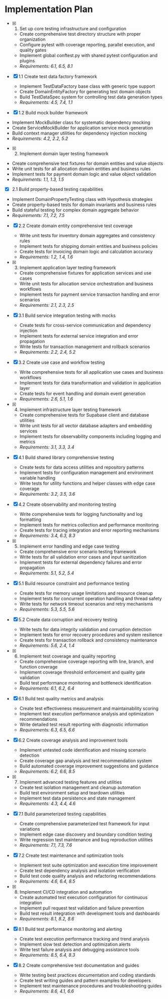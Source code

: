 
# Implementation Plan

- [x] 1. Set up core testing infrastructure and configuration
  - Create comprehensive test directory structure with proper organization
  - Configure pytest with coverage reporting, parallel execution, and quality gates
  - Implement global conftest.py with shared pytest configuration and plugins
  - _Requirements: 6.1, 6.5, 8.1_

- [x] 1.1 Create test data factory framework
  - Implement TestDataFactory base class with generic type support
  - Create DomainEntityFactory for generating test domain objects
  - Build TestDataSpec system for controlling test data generation types
  - _Requirements: 4.5, 7.4, 1.1_

 - [x] 1.2 Build mock builder framework
  - Implement MockBuilder class for systematic dependency mocking
  - Create ServiceMockBuilder for application service mock generation
  - Build context manager utilities for dependency injection mocking
  - _Requirements: 4.2, 2.2, 5.2_

 - [x] 2. Implement domain layer testing framework
  - Create comprehensive test fixtures for domain entities and value objects
  - Write unit tests for all allocation domain entities and business rules
  - Implement tests for payment domain logic and value object validation
  - _Requirements: 1.1, 1.3, 1.5_

 - [x] 2.1 Build property-based testing capabilities
  - Implement DomainPropertyTesting class with Hypothesis strategies
  - Create property-based tests for domain invariants and business rules
  - Build stateful testing for complex domain aggregate behavior
  - _Requirements: 7.1, 7.2, 7.5_

- [x] 2.2 Create domain entity comprehensive test coverage
  - Write unit tests for inventory domain aggregates and consistency rules
  - Implement tests for shipping domain entities and business policies
  - Create tests for invoicing domain logic and calculation accuracy
  - _Requirements: 1.2, 1.4, 1.6_

- [x] 3. Implement application layer testing framework
  - Create comprehensive fixtures for application services and use cases
  - Write unit tests for allocation service orchestration and business workflows
  - Implement tests for payment service transaction handling and error scenarios
  - _Requirements: 2.1, 2.3, 2.5_

- [x] 3.1 Build service integration testing with mocks
  - Create tests for cross-service communication and dependency injection
  - Implement tests for external service integration and error propagation
  - Write tests for transaction management and rollback scenarios
  - _Requirements: 2.2, 2.4, 5.2_

- [x] 3.2 Create use case and workflow testing
  - Write comprehensive tests for all application use cases and business workflows
  - Implement tests for data transformation and validation in application layer
  - Create tests for event handling and domain event generation
  - _Requirements: 2.6, 5.1, 1.6_

- [x] 4. Implement infrastructure layer testing framework
  - Create comprehensive tests for Supabase client and database utilities
  - Write unit tests for all vector database adapters and embedding services
  - Implement tests for observability components including logging and metrics
  - _Requirements: 3.1, 3.3, 3.4_

- [x] 4.1 Build shared library comprehensive testing
  - Create tests for data access utilities and repository patterns
  - Implement tests for configuration management and environment variable handling
  - Write tests for utility functions and helper classes with edge case coverage
  - _Requirements: 3.2, 3.5, 3.6_

- [x] 4.2 Create observability and monitoring testing
  - Write comprehensive tests for logging functionality and log formatting
  - Implement tests for metrics collection and performance monitoring
  - Create tests for tracing integration and error reporting mechanisms
  - _Requirements: 3.4, 6.3, 8.3_

- [x] 5. Implement error handling and edge case testing
  - Create comprehensive error scenario testing framework
  - Write tests for all validation error cases and input sanitization
  - Implement tests for external dependency failures and error propagation
  - _Requirements: 5.1, 5.2, 5.4_

- [x] 5.1 Build resource constraint and performance testing
  - Create tests for memory usage limitations and resource cleanup
  - Implement tests for concurrent operation handling and thread safety
  - Write tests for network timeout scenarios and retry mechanisms
  - _Requirements: 5.3, 5.5, 5.6_

- [x] 5.2 Create data corruption and recovery testing
  - Write tests for data integrity validation and corruption detection
  - Implement tests for error recovery procedures and system resilience
  - Create tests for transaction rollback and consistency maintenance
  - _Requirements: 5.6, 2.4, 1.4_

- [x] 6. Implement test coverage and quality reporting
  - Create comprehensive coverage reporting with line, branch, and function coverage
  - Implement coverage threshold enforcement and quality gate validation
  - Build test performance monitoring and bottleneck identification
  - _Requirements: 6.1, 6.2, 6.4_

- [x] 6.1 Build test quality metrics and analysis
  - Create test effectiveness measurement and maintainability scoring
  - Implement test execution performance analysis and optimization recommendations
  - Write detailed test result reporting with diagnostic information
  - _Requirements: 6.3, 6.5, 6.6_

- [x] 6.2 Create coverage analysis and improvement tools
  - Implement untested code identification and missing scenario detection
  - Create coverage gap analysis and test recommendation system
  - Build automated coverage improvement suggestions and guidance
  - _Requirements: 6.2, 6.6, 8.5_

- [x] 7. Implement advanced testing features and utilities
  - Create test isolation management and cleanup automation
  - Build test environment setup and teardown utilities
  - Implement test data persistence and state management
  - _Requirements: 4.3, 4.4, 4.6_

- [x] 7.1 Build parameterized testing capabilities
  - Create comprehensive parameterized test framework for input variations
  - Implement edge case discovery and boundary condition testing
  - Write regression test maintenance and bug reproduction utilities
  - _Requirements: 7.1, 7.3, 7.6_

- [x] 7.2 Create test maintenance and optimization tools
  - Implement test suite optimization and execution time improvement
  - Create test dependency analysis and isolation verification
  - Build test code quality analysis and refactoring recommendations
  - _Requirements: 4.6, 6.4, 8.5_

- [x] 8. Implement CI/CD integration and automation
  - Create automated test execution configuration for continuous integration
  - Implement pull request test validation and failure prevention
  - Build test result integration with development tools and dashboards
  - _Requirements: 8.1, 8.2, 8.6_

- [x] 8.1 Build test performance monitoring and alerting
  - Create test execution performance tracking and trend analysis
  - Implement slow test detection and optimization alerts
  - Write test failure analysis and debugging assistance tools
  - _Requirements: 8.5, 6.4, 8.3_

- [x] 8.2 Create comprehensive test documentation and guides
  - Write testing best practices documentation and coding standards
  - Create test writing guides and pattern examples for developers
  - Implement test maintenance procedures and troubleshooting guides
  - _Requirements: 8.6, 4.1, 6.6_
